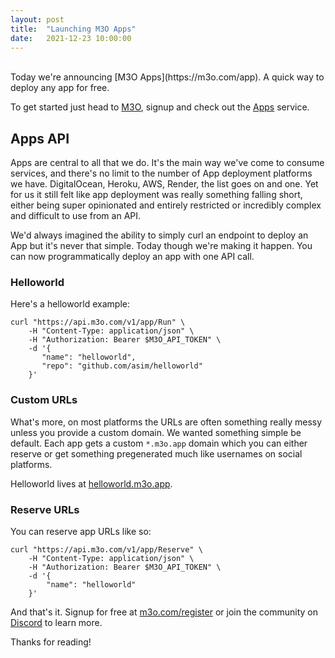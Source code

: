 ```yaml
---
layout: post
title:  "Launching M3O Apps"
date:   2021-12-23 10:00:00
---
```

<br>
Today we're announcing [M3O Apps](https://m3o.com/app). A quick way to deploy any app for free.

To get started just head to [M3O](https://m3o.com), signup and check out the [Apps](https://m3o.com/app) service.

## Apps API

Apps are central to all that we do. It's the main way we've come to consume services, and there's no limit to the number 
of App deployment platforms we have. DigitalOcean, Heroku, AWS, Render, the list goes on and one. Yet for us it still 
felt like app deployment was really something falling short, either being super opinionated and entirely restricted 
or incredibly complex and difficult to use from an API.

We'd always imagined the ability to simply curl an endpoint to deploy an App but it's never that simple. Today though 
we're making it happen. You can now programmatically deploy an app with one API call.

### Helloworld

Here's a helloworld example:

```
curl "https://api.m3o.com/v1/app/Run" \
    -H "Content-Type: application/json" \
    -H "Authorization: Bearer $M3O_API_TOKEN" \
    -d '{
       "name": "helloworld",
       "repo": "github.com/asim/helloworld"
    }'
```
### Custom URLs

What's more, on most platforms the URLs are often something really messy unless you provide a custom domain. We wanted
something simple be default. Each app gets a custom `*.m3o.app` domain which you can either reserve or get something 
pregenerated much like usernames on social platforms.

Helloworld lives at [helloworld.m3o.app](https://helloworld.m3o.app).

### Reserve URLs


You can reserve app URLs like so:

```
curl "https://api.m3o.com/v1/app/Reserve" \
    -H "Content-Type: application/json" \
    -H "Authorization: Bearer $M3O_API_TOKEN" \
    -d '{
        "name": "helloworld"
    }'
```

And that's it. Signup for free at [m3o.com/register](https://m3o.com/register) or join the community on [Discord](https://discord.gg/TBR9bRjd6Z0) to learn more.

Thanks for reading!
